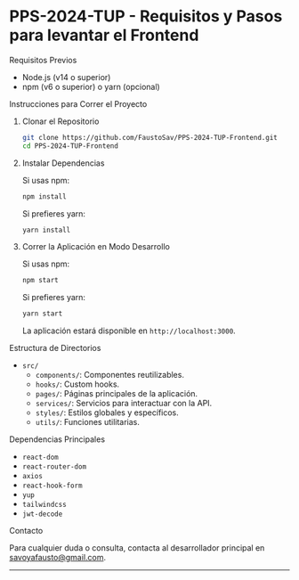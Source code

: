 # PPS-2024-TUP - Requisitos y Pasos para levantar el Frontend



Requisitos Previos

- Node.js (v14 o superior)
- npm (v6 o superior) o yarn (opcional)

Instrucciones para Correr el Proyecto

1. Clonar el Repositorio

   ```bash
   git clone https://github.com/FaustoSav/PPS-2024-TUP-Frontend.git
   cd PPS-2024-TUP-Frontend
   ```

2. Instalar Dependencias

   Si usas npm:

   ```bash
   npm install
   ```

   Si prefieres yarn:

   ```bash
   yarn install
   ```



3. Correr la Aplicación en Modo Desarrollo

   Si usas npm:

   ```bash
   npm start
   ```

   Si prefieres yarn:

   ```bash
   yarn start
   ```

   La aplicación estará disponible en `http://localhost:3000`.




Estructura de Directorios

- `src/`
  - `components/`: Componentes reutilizables.
  - `hooks/`: Custom hooks.
  - `pages/`: Páginas principales de la aplicación.
  - `services/`: Servicios para interactuar con la API.
  - `styles/`: Estilos globales y específicos.
  - `utils/`: Funciones utilitarias.

Dependencias Principales

- `react-dom`
- `react-router-dom`
- `axios`
- `react-hook-form`
- `yup`
- `tailwindcss`
- `jwt-decode`



Contacto

Para cualquier duda o consulta, contacta al desarrollador principal en savoyafausto@gmail.com.

---

